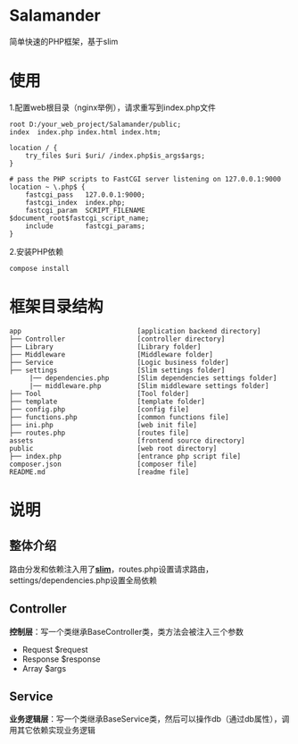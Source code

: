 # Salamander
简单快速的PHP框架，基于slim

# 使用
1.配置web根目录（nginx举例），请求重写到index.php文件
```
root D:/your_web_project/Salamander/public;
index  index.php index.html index.htm;

location / {
    try_files $uri $uri/ /index.php$is_args$args;
}

# pass the PHP scripts to FastCGI server listening on 127.0.0.1:9000
location ~ \.php$ {
    fastcgi_pass   127.0.0.1:9000;
    fastcgi_index  index.php;
    fastcgi_param  SCRIPT_FILENAME    $document_root$fastcgi_script_name;
    include        fastcgi_params;
}
```
2.安装PHP依赖
```
compose install
```


# 框架目录结构

```
app                             [application backend directory]
├── Controller                  [controller directory]
├── Library                     [Library folder]
├── Middleware                  [Middleware folder]
├── Service                     [Logic business folder]
├── settings                    [Slim settings folder]
     |── dependencies.php       [Slim dependencies settings folder]
     |── middleware.php         [Slim middleware settings folder]
├── Tool                        [Tool folder]
├── template                    [template folder]
├── config.php                  [config file]
├── functions.php               [common functions file]
├── ini.php                     [web init file]
├── routes.php                  [routes file]
assets                          [frontend source directory]
public                          [web root directory]
├── index.php                   [entrance php script file]
composer.json                   [composer file]
README.md                       [readme file]
```

# 说明
## 整体介绍
路由分发和依赖注入用了[**slim**](https://github.com/slimphp/Slim)，routes.php设置请求路由，settings/dependencies.php设置全局依赖

## Controller
**控制层**：写一个类继承BaseController类，类方法会被注入三个参数
* Request $request
* Response $response
* Array $args

## Service
**业务逻辑层**：写一个类继承BaseService类，然后可以操作db（通过db属性），调用其它依赖实现业务逻辑 